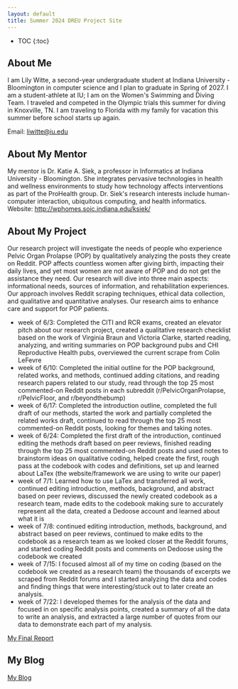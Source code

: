 ```yaml
---
layout: default
title: Summer 2024 DREU Project Site
---
```


* TOC
{:toc}

## About Me

I am Lily Witte, a second-year undergraduate student at Indiana University - Bloomington in computer science and I plan to graduate in Spring of 2027.  I am a student-athlete at IU; I am on the Women's Swimming and Diving Team. I traveled and competed in the Olympic trials this summer for diving in Knoxville, TN. I am traveling to Florida with my family for vacation this summer before school starts up again.

Email: liwitte@iu.edu

## About My Mentor

My mentor is Dr. Katie A. Siek, a professor in Informatics at Indiana University - Bloomington. She integrates pervasive technologies in health and wellness environments to study how technology affects interventions as part of the ProHealth group. Dr. Siek's research interests include human-computer interaction, ubiquitous computing, and health informatics.
Website: http://wphomes.soic.indiana.edu/ksiek/

## About My Project

Our research project will investigate the needs of people who experience Pelvic Organ Prolapse (POP) by qualitatively analyzing the posts they create on Reddit. POP affects countless women after giving birth, impacting their daily lives, and yet most women are not aware of POP and do not get the assistance they need. Our research will dive into three main aspects: informational needs, sources of information, and rehabilitation experiences. Our approach involves Reddit scraping techniques, ethical data collection, and qualitative and quantitative analyses.  Our research aims to enhance care and support for POP patients.  
- week of 6/3: Completed the CITI and RCR exams, created an elevator pitch about our research project, created a qualitative research checklist based on the work of Virginia Braun and Victoria Clarke, started reading, analyzing, and writing summaries on POP background pubs and CHI Reproductive Health pubs, overviewed the current scrape from Colin LeFevre
- week of 6/10: Completed the initial outline for the POP background, related works, and methods, continued adding citations, and reading research papers related to our study, read through the top 25 most commented-on Reddit posts in each subreddit (r/PelvicOrganProlapse, r/PelvicFloor, and r/beyondthebump)
- week of 6/17: Completed the introduction outline, completed the full draft of our methods, started the work and partially completed the related works draft, continued to read through the top 25 most commented-on Reddit posts, looking for themes and taking notes.
- week of 6/24: Completed the first draft of the introduction, continued editing the methods draft based on peer reviews, finished reading through the top 25 most commented-on Reddit posts and used notes to brainstorm ideas on qualitative coding, helped create the first, rough pass at the codebook with codes and definitions, set up and learned about LaTex (the website/framework we are using to write our paper)
- week of 7/1: Learned how to use LaTex and transferred all work, continued editing introduction, methods, background, and abstract based on peer reviews, discussed the newly created codebook as a research team, made edits to the codebook making sure to accurately represent all the data, created a Dedoose account and learned about what it is
- week of 7/8: continued editing introduction, methods, background, and abstract based on peer reviews, continued to make edits to the codebook as a research team as we looked closer at the Reddit forums, and started coding Reddit posts and comments on Dedoose using the codebook we created
- week of 7/15: I focused almost all of my time on coding (based on the codebook we created as a research team) the thousands of excerpts we scraped from Reddit forums and I started analyzing the data and codes and finding things that were interesting/stuck out to later create an analysis.
- week of 7/22: I developed themes for the analysis of the data and focused in on specific analysis points, created a summary of all the data to write an analysis, and extracted a large number of quotes from our data to demonstrate each part of my analysis.


[My Final Report](files/finalreport.pdf)

## My Blog

[My Blog](blog.html)

